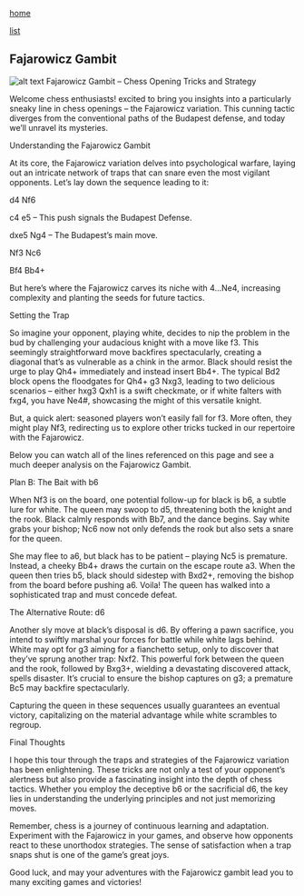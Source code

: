 [home](/zaliczeniowe1awww/)

[list](/zaliczeniowe1awww/list)

## Fajarowicz Gambit

![alt text](https://www.thechesswebsite.com/wp-content/uploads/2024/02/icK1sq5ouVUGRv0U53eq-32.66.webp "Fajarowicz Gambit")
Fajarowicz Gambit – Chess Opening Tricks and Strategy

Welcome chess enthusiasts! excited to bring you insights into a particularly sneaky line in chess openings – the Fajarowicz variation. This cunning tactic diverges from the conventional paths of the Budapest defense, and today we’ll unravel its mysteries.



Understanding the Fajarowicz Gambit

At its core, the Fajarowicz variation delves into psychological warfare, laying out an intricate network of traps that can snare even the most vigilant opponents. Let’s lay down the sequence leading to it:



d4 Nf6

c4 e5 – This push signals the Budapest Defense.







dxe5 Ng4 – The Budapest’s main move.

Nf3 Nc6

Bf4 Bb4+



But here’s where the Fajarowicz carves its niche with 4...Ne4, increasing complexity and planting the seeds for future tactics.



Setting the Trap



So imagine your opponent, playing white, decides to nip the problem in the bud by challenging your audacious knight with a move like f3. This seemingly straightforward move backfires spectacularly, creating a diagonal that’s as vulnerable as a chink in the armor. Black should resist the urge to play Qh4+ immediately and instead insert Bb4+. The typical Bd2 block opens the floodgates for Qh4+ g3 Nxg3, leading to two delicious scenarios – either hxg3 Qxh1 is a swift checkmate, or if white falters with fxg4, you have Ne4#, showcasing the might of this versatile knight.

But, a quick alert: seasoned players won’t easily fall for f3. More often, they might play Nf3, redirecting us to explore other tricks tucked in our repertoire with the Fajarowicz.

Below you can watch all of the lines referenced on this page and see a much deeper analysis on the Fajarowicz Gambit.



Plan B: The Bait with b6



When Nf3 is on the board, one potential follow-up for black is b6, a subtle lure for white. The queen may swoop to d5, threatening both the knight and the rook. Black calmly responds with Bb7, and the dance begins. Say white grabs your bishop; Nc6 now not only defends the rook but also sets a snare for the queen.



She may flee to a6, but black has to be patient – playing Nc5 is premature. Instead, a cheeky Bb4+ draws the curtain on the escape route a3. When the queen then tries b5, black should sidestep with Bxd2+, removing the bishop from the board before pushing a6. Voila! The queen has walked into a sophisticated trap and must concede defeat.



The Alternative Route: d6



Another sly move at black’s disposal is d6. By offering a pawn sacrifice, you intend to swiftly marshal your forces for battle while white lags behind. White may opt for g3 aiming for a fianchetto setup, only to discover that they’ve sprung another trap: Nxf2. This powerful fork between the queen and the rook, followed by Bxg3+, wielding a devastating discovered attack, spells disaster. It’s crucial to ensure the bishop captures on g3; a premature Bc5 may backfire spectacularly.



Capturing the queen in these sequences usually guarantees an eventual victory, capitalizing on the material advantage while white scrambles to regroup.

Final Thoughts

I hope this tour through the traps and strategies of the Fajarowicz variation has been enlightening. These tricks are not only a test of your opponent’s alertness but also provide a fascinating insight into the depth of chess tactics. Whether you employ the deceptive b6 or the sacrificial d6, the key lies in understanding the underlying principles and not just memorizing moves.

Remember, chess is a journey of continuous learning and adaptation. Experiment with the Fajarowicz in your games, and observe how opponents react to these unorthodox strategies. The sense of satisfaction when a trap snaps shut is one of the game’s great joys.

Good luck, and may your adventures with the Fajarowicz gambit lead you to many exciting games and victories!

